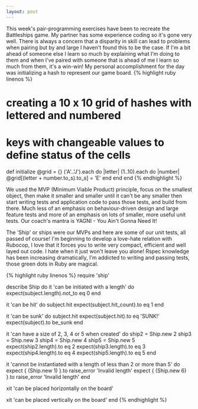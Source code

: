 ```yaml
---
layout: post
---
```

This week's pair-programming exercises have been to recreate the Battleships game.
My partner has some experience coding so it's gone very well.  There is always a concern that a disparity in skill can lead to problems when pairing but by and large I haven't found this to be the case.  If I'm a bit ahead of someone else I learn so much by explaining what I'm doing to them and when I've paired with someone that is ahead of me I learn so much from them, it's a win-win!
My personal accomplishment for the day was initializing a hash to represent our game board.
{% highlight ruby linenos %}
# creating a 10 x 10 grid of hashes with lettered and numbered
# keys with changeable values to define status of the cells
def initialize
  @grid = {}
  ('A'..'J').each do |letter|
    (1..10).each do |number|
      @grid[(letter + number.to_s).to_s] = 'E'
    end
  end
end
{% endhighlight %}
<!--more-->
We used the MVP (Minimum Viable Product) principle, focus on the smallest object, then make it smaller and smaller until it can't be any smaller then start writing tests and application code to pass those tests, and build from there.
Much less of an emphasis on behaviour-driven design and large feature tests and more of an emphasis on lots of smaller, more useful unit tests.  Our coach's mantra is YAGNI - You Ain't Gonna Need It!

The 'Ship' or ships were our MVPs and here are some of our unit tests, all passed of course!  I'm beginning to develop a love-hate relation with Rubocop, I love that it forces you to write very compact, efficient and well layed out code.  I hate when it just won't leave you alone!  Rspec knowledge has been increasing dramatically, I'm addicted to writing and passing tests, those green dots in Ruby are magical.

{% highlight ruby linenos %}
require 'ship'

describe Ship do
  it 'can be initiated with a length' do
    expect(subject.length).not_to eq 0
  end

  it 'can be hit' do
    subject.hit
    expect(subject.hit_count).to eq 1
  end

  it 'can be sunk' do
    subject.hit
    expect(subject.hit).to eq 'SUNK!'
    expect(subject).to be_sunk
  end

  it 'can have a size of 2, 3, 4 or 5 when created' do
    ship2 = Ship.new 2
    ship3 = Ship.new 3
    ship4 = Ship.new 4
    ship5 = Ship.new 5
    expect(ship2.length).to eq 2
    expect(ship3.length).to eq 3
    expect(ship4.length).to eq 4
    expect(ship5.length).to eq 5
  end

  it 'cannot be instantiated with a length of less than 2 or more than 5' do
    expect { (Ship.new 1) }.to raise_error 'Invalid length'
    expect { (Ship.new 6) }.to raise_error 'Invalid length'
  end

  xit 'can be placed horizontally on the board'

  xit 'can be placed vertically on the board'
end
{% endhighlight %}
